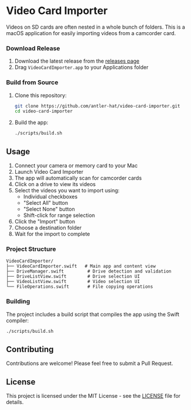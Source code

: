 # Video Card Importer

Videos on SD cards are often nested in a whole bunch of folders. This is a macOS application for easily importing videos from a camcorder card. 


### Download Release
1. Download the latest release from the [releases page](https://github.com/antler-hat/video-card-importer/releases)
2. Drag `VideoCardImporter.app` to your Applications folder

### Build from Source
1. Clone this repository:
   ```bash
   git clone https://github.com/antler-hat/video-card-importer.git
   cd video-card-importer
   ```

2. Build the app:
   ```bash
   ./scripts/build.sh
   ```

## Usage

1. Connect your camera or memory card to your Mac
2. Launch Video Card Importer
3. The app will automatically scan for camcorder cards
4. Click on a drive to view its videos
5. Select the videos you want to import using:
   - Individual checkboxes
   - "Select All" button
   - "Select None" button
   - Shift-click for range selection
6. Click the "Import" button
7. Choose a destination folder
8. Wait for the import to complete


### Project Structure
```
VideoCardImporter/
├── VideoCardImporter.swift   # Main app and content view
├── DriveManager.swift         # Drive detection and validation
├── DriveListView.swift        # Drive selection UI
├── VideoListView.swift        # Video selection UI
└── FileOperations.swift       # File copying operations
```

### Building
The project includes a build script that compiles the app using the Swift compiler:
```bash
./scripts/build.sh
```

## Contributing

Contributions are welcome! Please feel free to submit a Pull Request.

## License

This project is licensed under the MIT License - see the [LICENSE](LICENSE) file for details.